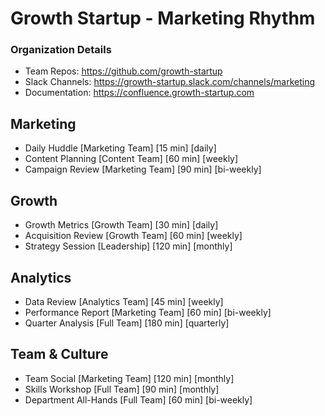 
# Growth Startup - Marketing Rhythm

### Organization Details
- Team Repos: https://github.com/growth-startup
- Slack Channels: https://growth-startup.slack.com/channels/marketing
- Documentation: https://confluence.growth-startup.com

## Marketing
- Daily Huddle [Marketing Team] [15 min] [daily]
- Content Planning [Content Team] [60 min] [weekly]
- Campaign Review [Marketing Team] [90 min] [bi-weekly]

## Growth
- Growth Metrics [Growth Team] [30 min] [daily]
- Acquisition Review [Growth Team] [60 min] [weekly]
- Strategy Session [Leadership] [120 min] [monthly]

## Analytics
- Data Review [Analytics Team] [45 min] [weekly]
- Performance Report [Marketing Team] [60 min] [bi-weekly]
- Quarter Analysis [Full Team] [180 min] [quarterly]

## Team & Culture
- Team Social [Marketing Team] [120 min] [monthly]
- Skills Workshop [Full Team] [90 min] [monthly]
- Department All-Hands [Full Team] [60 min] [bi-weekly]
